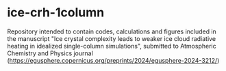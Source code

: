 # ice-crh-1column
Repository intended to contain codes, calculations and figures included in the manuscript "Ice crystal complexity leads to weaker ice cloud radiative heating in idealized single-column simulations", submitted to Atmospheric Chemistry and Physics journal (https://egusphere.copernicus.org/preprints/2024/egusphere-2024-3212/)
